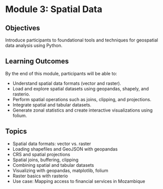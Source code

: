 # Module 3: Spatial Data 

## Objectives
Introduce participants to foundational tools and techniques for geospatial data analysis using Python.

## Learning Outcomes
By the end of this module, participants will be able to:
- Understand spatial data formats (vector and raster).
- Load and explore spatial datasets using geopandas, shapely, and rasterio.
- Perform spatial operations such as joins, clipping, and projections.
- Integrate spatial and tabular datasets.
- Generate zonal statistics and create interactive visualizations using folium.

## Topics
- Spatial data formats: vector vs. raster  
- Loading shapefiles and GeoJSON with geopandas  
- CRS and spatial projections  
- Spatial joins, buffering, clipping  
- Combining spatial and tabular datasets  
- Visualizing with geopandas, matplotlib, folium  
- Raster basics with rasterio  
- Use case: Mapping access to financial services in Mozambique  
